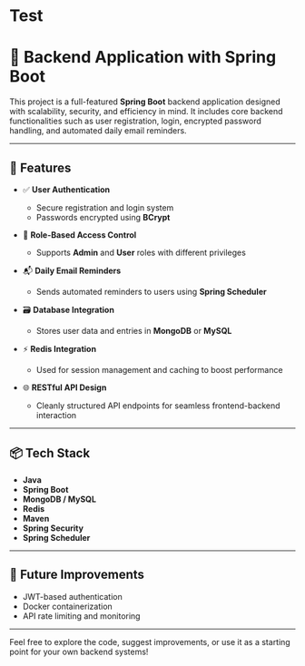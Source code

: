 # Test
# 🔧 Backend Application with Spring Boot

This project is a full-featured **Spring Boot** backend application designed with scalability, security, and efficiency in mind. It includes core backend functionalities such as user registration, login, encrypted password handling, and automated daily email reminders.

---

## 🚀 Features

- ✅ **User Authentication**  
  - Secure registration and login system  
  - Passwords encrypted using **BCrypt**

- 🔐 **Role-Based Access Control**  
  - Supports **Admin** and **User** roles with different privileges

- 📬 **Daily Email Reminders**  
  - Sends automated reminders to users using **Spring Scheduler**

- 🗃️ **Database Integration**  
  - Stores user data and entries in **MongoDB** or **MySQL**

- ⚡ **Redis Integration**  
  - Used for session management and caching to boost performance

- 🌐 **RESTful API Design**  
  - Cleanly structured API endpoints for seamless frontend-backend interaction

---

## 📦 Tech Stack

- **Java**
- **Spring Boot**
- **MongoDB / MySQL**
- **Redis**
- **Maven**
- **Spring Security**
- **Spring Scheduler**

---

## 📌 Future Improvements

- JWT-based authentication
- Docker containerization
- API rate limiting and monitoring

---

Feel free to explore the code, suggest improvements, or use it as a starting point for your own backend systems!


